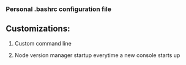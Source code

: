 ### Personal .bashrc configuration file

## Customizations:

1. Custom command line

2. Node version manager startup everytime a new console starts up 
